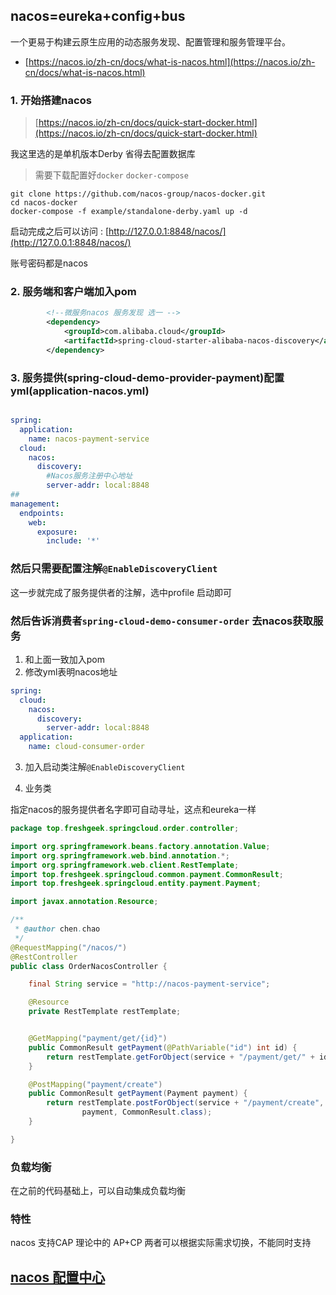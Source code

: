 
## nacos=eureka+config+bus
一个更易于构建云原生应用的动态服务发现、配置管理和服务管理平台。

- [https://nacos.io/zh-cn/docs/what-is-nacos.html](https://nacos.io/zh-cn/docs/what-is-nacos.html)

### 1. 开始搭建nacos

> [https://nacos.io/zh-cn/docs/quick-start-docker.html](https://nacos.io/zh-cn/docs/quick-start-docker.html)
>

我这里选的是单机版本Derby 省得去配置数据库
> 需要下载配置好`docker` `docker-compose`

```shell script
git clone https://github.com/nacos-group/nacos-docker.git
cd nacos-docker
docker-compose -f example/standalone-derby.yaml up -d
```

启动完成之后可以访问 : [http://127.0.0.1:8848/nacos/](http://127.0.0.1:8848/nacos/)

账号密码都是nacos

### 2. 服务端和客户端加入pom

```xml
        <!--微服务nacos 服务发现 选一 -->
        <dependency>
            <groupId>com.alibaba.cloud</groupId>
            <artifactId>spring-cloud-starter-alibaba-nacos-discovery</artifactId>
        </dependency>
```


### 3. 服务提供(spring-cloud-demo-provider-payment)配置yml(application-nacos.yml)

```yaml

spring:
  application:
    name: nacos-payment-service
  cloud:
    nacos:
      discovery:
        #Nacos服务注册中心地址
        server-addr: local:8848
## 
management:
  endpoints:
    web:
      exposure:
        include: '*'

```

### 然后只需要配置注解`@EnableDiscoveryClient`

这一步就完成了服务提供者的注解，选中profile 启动即可


### 然后告诉消费者`spring-cloud-demo-consumer-order` 去nacos获取服务

1. 和上面一致加入pom
2. 修改yml表明nacos地址
```yaml
spring:
  cloud:
    nacos:
      discovery:
        server-addr: local:8848
  application:
    name: cloud-consumer-order
```
3. 加入启动类注解`@EnableDiscoveryClient`

4. 业务类

指定nacos的服务提供者名字即可自动寻址，这点和eureka一样

```java
package top.freshgeek.springcloud.order.controller;

import org.springframework.beans.factory.annotation.Value;
import org.springframework.web.bind.annotation.*;
import org.springframework.web.client.RestTemplate;
import top.freshgeek.springcloud.common.payment.CommonResult;
import top.freshgeek.springcloud.entity.payment.Payment;

import javax.annotation.Resource;

/**
 * @author chen.chao
 */
@RequestMapping("/nacos/")
@RestController
public class OrderNacosController {

	final String service = "http://nacos-payment-service";

	@Resource
	private RestTemplate restTemplate;


	@GetMapping("payment/get/{id}")
	public CommonResult getPayment(@PathVariable("id") int id) {
		return restTemplate.getForObject(service + "/payment/get/" + id, CommonResult.class);
	}

	@PostMapping("payment/create")
	public CommonResult getPayment(Payment payment) {
		return restTemplate.postForObject(service + "/payment/create",
				payment, CommonResult.class);
	}

}

```

### 负载均衡
在之前的代码基础上，可以自动集成负载均衡


### 特性
nacos 支持CAP 理论中的 AP+CP 两者可以根据实际需求切换，不能同时支持


## [nacos 配置中心](./spring-cloud-demo-nacos-config/README.md) 

